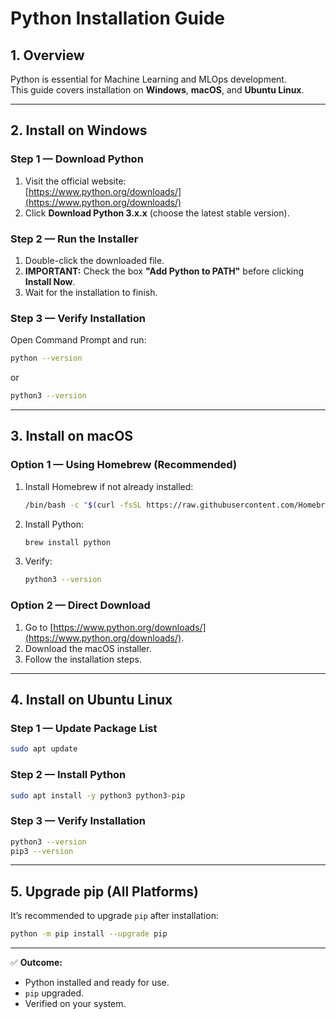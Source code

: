 
# Python Installation Guide

## 1. Overview
Python is essential for Machine Learning and MLOps development.  
This guide covers installation on **Windows**, **macOS**, and **Ubuntu Linux**.

---

## 2. Install on Windows

### Step 1 — Download Python
1. Visit the official website:  
   [https://www.python.org/downloads/](https://www.python.org/downloads/)
2. Click **Download Python 3.x.x** (choose the latest stable version).

### Step 2 — Run the Installer
1. Double-click the downloaded file.
2. **IMPORTANT:** Check the box **"Add Python to PATH"** before clicking **Install Now**.
3. Wait for the installation to finish.

### Step 3 — Verify Installation
Open Command Prompt and run:
```bash
python --version
```
or
```bash
python3 --version
```

---

## 3. Install on macOS

### Option 1 — Using Homebrew (Recommended)
1. Install Homebrew if not already installed:  
   ```bash
   /bin/bash -c "$(curl -fsSL https://raw.githubusercontent.com/Homebrew/install/HEAD/install.sh)"
   ```
2. Install Python:
   ```bash
   brew install python
   ```
3. Verify:
   ```bash
   python3 --version
   ```

### Option 2 — Direct Download
1. Go to [https://www.python.org/downloads/](https://www.python.org/downloads/).
2. Download the macOS installer.
3. Follow the installation steps.

---

## 4. Install on Ubuntu Linux

### Step 1 — Update Package List
```bash
sudo apt update
```

### Step 2 — Install Python
```bash
sudo apt install -y python3 python3-pip
```

### Step 3 — Verify Installation
```bash
python3 --version
pip3 --version
```

---

## 5. Upgrade pip (All Platforms)
It’s recommended to upgrade `pip` after installation:
```bash
python -m pip install --upgrade pip
```

---

✅ **Outcome:**
- Python installed and ready for use.
- `pip` upgraded.
- Verified on your system.
